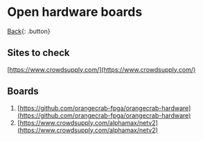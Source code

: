 # Open hardware boards

[Back](../index.md#digital-design){: .button}

## Sites to check

[https://www.crowdsupply.com/](https://www.crowdsupply.com/)

## Boards

1. [https://github.com/orangecrab-fpga/orangecrab-hardware](https://github.com/orangecrab-fpga/orangecrab-hardware)
2. [https://www.crowdsupply.com/alphamax/netv2](https://www.crowdsupply.com/alphamax/netv2)
